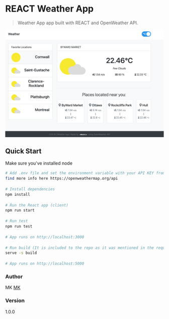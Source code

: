 # REACT Weather App

> Weather App app built with REACT and OpenWeather API.

![](weather-app.png)

## Quick Start

Make sure you've installed node

```bash
# Add .env file and set the environment variable with your API KEY from OpenWeather
find more info here https://openweathermap.org/api

# Install dependencies
npm install

# Run the React app (client)
npm run start

# Run test
npm run test

# App runs on http://localhost:3000

# Run build (It is included to the repo as it was mentioned in the requirements)
serve -s build

# App runs on http://localhost:5000
```

### Author

MK
[MK](https://github.com/kalapyha)

### Version

1.0.0
